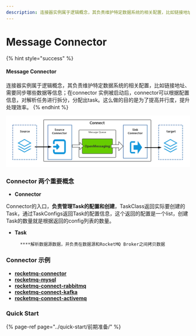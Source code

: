 ```yaml
---
description: 连接器实例属于逻辑概念，其负责维护特定数据系统的相关配置，比如链接地址、需要同步哪些数据等信息。
---
```


# Message Connector



{% hint style="success" %}
#### **Message Connector**

连接器实例属于逻辑概念，其负责维护特定数据系统的相关配置，比如链接地址、需要同步哪些数据等信息；在connector 实例被启动后，connector可以根据配置信息，对解析任务进行拆分，分配出task。这么做的目的是为了提高并行度，提升处理效率。
{% endhint %}

![Connector &#x6982;&#x5FF5;&#x56FE;](../.gitbook/assets/c1.png)

### Connector 两个重要概念

*  **Connector**

  Connector的入口，**负责管理Task的配置和创建**，TaskClass返回实际要创建的Task，通过TaskConfigs返回Task的配置信息，这个返回的配置是一个list，创建Task的数量就是根据返回的config列表的数量。

* **Task**

        ****解析数据源数据，并负责在数据源和RocketMQ Broker之间拷贝数据

### **Connector 示例**

* **[**rocketmq-connector**](https://github.com/apache/rocketmq-externals/tree/master/rocketmq-connect)**
* **[**rocketmq-mysql**](https://github.com/apache/rocketmq-externals/tree/master/rocketmq-mysql)**
* **[**rocketmq-connect-rabbitmq**](https://github.com/apache/rocketmq-externals/tree/master/rocketmq-connect-rabbitmq)**
* **[**rocketmq-connect-kafka**](https://github.com/apache/rocketmq-externals/tree/master/rocketmq-connect-kafka)**
* **[**rocketmq-connect-activemq**](https://github.com/apache/rocketmq-externals/tree/master/rocketmq-connect-activemq)**

### **Quick Start**

{% page-ref page="../quick-start/前期准备/" %}





